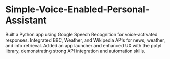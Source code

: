 # Simple-Voice-Enabled-Personal-Assistant
Built a Python app using Google Speech Recognition for voice-activated responses. Integrated BBC, Weather, and Wikipedia APIs for news, weather, and info retrieval. Added an app launcher and enhanced UX with the pptyl library, demonstrating strong API integration and automation skills.
